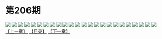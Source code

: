 # 第206期
![](https://mao.mhtupian.com/uploads/img/7563/148818/001.jpg)
![](https://mao.mhtupian.com/uploads/img/7563/148818/002.jpg)
![](https://mao.mhtupian.com/uploads/img/7563/148818/003.jpg)
![](https://mao.mhtupian.com/uploads/img/7563/148818/004.jpg)
![](https://mao.mhtupian.com/uploads/img/7563/148818/005.jpg)
![](https://mao.mhtupian.com/uploads/img/7563/148818/006.jpg)
![](https://mao.mhtupian.com/uploads/img/7563/148818/007.jpg)
![](https://mao.mhtupian.com/uploads/img/7563/148818/008.jpg)
![](https://mao.mhtupian.com/uploads/img/7563/148818/009.jpg)
![](https://mao.mhtupian.com/uploads/img/7563/148818/010.jpg)
![](https://mao.mhtupian.com/uploads/img/7563/148818/011.jpg)
![](https://mao.mhtupian.com/uploads/img/7563/148818/012.jpg)
![](https://mao.mhtupian.com/uploads/img/7563/148818/013.jpg)
![](https://mao.mhtupian.com/uploads/img/7563/148818/014.jpg)
![](https://mao.mhtupian.com/uploads/img/7563/148818/015.jpg)
![](https://mao.mhtupian.com/uploads/img/7563/148818/016.jpg)
![](https://mao.mhtupian.com/uploads/img/7563/148818/017.jpg)
![](https://mao.mhtupian.com/uploads/img/7563/148818/018.jpg)
![](https://mao.mhtupian.com/uploads/img/7563/148818/019.jpg)
![](https://mao.mhtupian.com/uploads/img/7563/148818/020.jpg)
![](https://mao.mhtupian.com/uploads/img/7563/148818/021.jpg)
![](https://mao.mhtupian.com/uploads/img/7563/148818/022.jpg)
![](https://mao.mhtupian.com/uploads/img/7563/148818/023.jpg)
![](https://mao.mhtupian.com/uploads/img/7563/148818/024.jpg)
[【上一章】](./76.md)
[【目录】](./READMD.md)
[【下一章】](./78.md)

